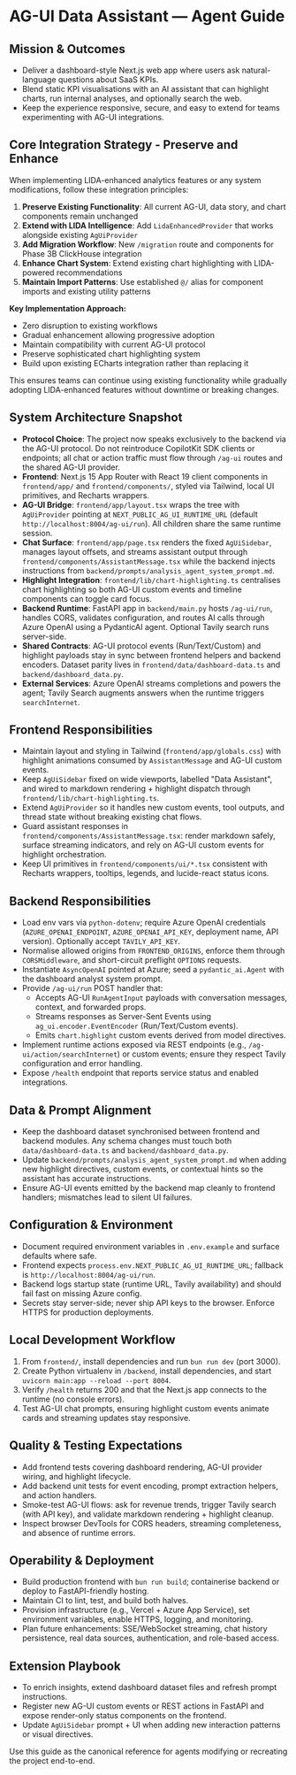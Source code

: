 # AG-UI Data Assistant — Agent Guide

## Mission & Outcomes
- Deliver a dashboard-style Next.js web app where users ask natural-language questions about SaaS KPIs.
- Blend static KPI visualisations with an AI assistant that can highlight charts, run internal analyses, and optionally search the web.
- Keep the experience responsive, secure, and easy to extend for teams experimenting with AG-UI integrations.

## Core Integration Strategy - Preserve and Enhance

When implementing LIDA-enhanced analytics features or any system modifications, follow these integration principles:

1. **Preserve Existing Functionality**: All current AG-UI, data story, and chart components remain unchanged
2. **Extend with LIDA Intelligence**: Add `LidaEnhancedProvider` that works alongside existing `AgUiProvider`
3. **Add Migration Workflow**: New `/migration` route and components for Phase 3B ClickHouse integration
4. **Enhance Chart System**: Extend existing chart highlighting with LIDA-powered recommendations
5. **Maintain Import Patterns**: Use established `@/` alias for component imports and existing utility patterns

**Key Implementation Approach:**
- Zero disruption to existing workflows
- Gradual enhancement allowing progressive adoption
- Maintain compatibility with current AG-UI protocol
- Preserve sophisticated chart highlighting system
- Build upon existing ECharts integration rather than replacing it

This ensures teams can continue using existing functionality while gradually adopting LIDA-enhanced features without downtime or breaking changes.

## System Architecture Snapshot
- **Protocol Choice**: The project now speaks exclusively to the backend via the AG-UI protocol. Do not reintroduce CopilotKit SDK clients or endpoints; all chat or action traffic must flow through `/ag-ui` routes and the shared AG-UI provider.
- **Frontend**: Next.js 15 App Router with React 19 client components in `frontend/app/` and `frontend/components/`, styled via Tailwind, local UI primitives, and Recharts wrappers.
- **AG-UI Bridge**: `frontend/app/layout.tsx` wraps the tree with `AgUiProvider` pointing at `NEXT_PUBLIC_AG_UI_RUNTIME_URL` (default `http://localhost:8004/ag-ui/run`). All children share the same runtime session.
- **Chat Surface**: `frontend/app/page.tsx` renders the fixed `AgUiSidebar`, manages layout offsets, and streams assistant output through `frontend/components/AssistantMessage.tsx` while the backend injects instructions from `backend/prompts/analysis_agent_system_prompt.md`.
- **Highlight Integration**: `frontend/lib/chart-highlighting.ts` centralises chart highlighting so both AG-UI custom events and timeline components can toggle card focus.
- **Backend Runtime**: FastAPI app in `backend/main.py` hosts `/ag-ui/run`, handles CORS, validates configuration, and routes AI calls through Azure OpenAI using a PydanticAI agent. Optional Tavily search runs server-side.
- **Shared Contracts**: AG-UI protocol events (Run/Text/Custom) and highlight payloads stay in sync between frontend helpers and backend encoders. Dataset parity lives in `frontend/data/dashboard-data.ts` and `backend/dashboard_data.py`.
- **External Services**: Azure OpenAI streams completions and powers the agent; Tavily Search augments answers when the runtime triggers `searchInternet`.

## Frontend Responsibilities
- Maintain layout and styling in Tailwind (`frontend/app/globals.css`) with highlight animations consumed by `AssistantMessage` and AG-UI custom events.
- Keep `AgUiSidebar` fixed on wide viewports, labelled "Data Assistant", and wired to markdown rendering + highlight dispatch through `frontend/lib/chart-highlighting.ts`.
- Extend `AgUiProvider` so it handles new custom events, tool outputs, and thread state without breaking existing chat flows.
- Guard assistant responses in `frontend/components/AssistantMessage.tsx`: render markdown safely, surface streaming indicators, and rely on AG-UI custom events for highlight orchestration.
- Keep UI primitives in `frontend/components/ui/*.tsx` consistent with Recharts wrappers, tooltips, legends, and lucide-react status icons.

## Backend Responsibilities
- Load env vars via `python-dotenv`; require Azure OpenAI credentials (`AZURE_OPENAI_ENDPOINT`, `AZURE_OPENAI_API_KEY`, deployment name, API version). Optionally accept `TAVILY_API_KEY`.
- Normalise allowed origins from `FRONTEND_ORIGINS`, enforce them through `CORSMiddleware`, and short-circuit preflight `OPTIONS` requests.
- Instantiate `AsyncOpenAI` pointed at Azure; seed a `pydantic_ai.Agent` with the dashboard analyst system prompt.
- Provide `/ag-ui/run` POST handler that:
  - Accepts AG-UI `RunAgentInput` payloads with conversation messages, context, and forwarded props.
  - Streams responses as Server-Sent Events using `ag_ui.encoder.EventEncoder` (Run/Text/Custom events).
  - Emits `chart.highlight` custom events derived from model directives.
- Implement runtime actions exposed via REST endpoints (e.g., `/ag-ui/action/searchInternet`) or custom events; ensure they respect Tavily configuration and error handling.
- Expose `/health` endpoint that reports service status and enabled integrations.

## Data & Prompt Alignment
- Keep the dashboard dataset synchronised between frontend and backend modules. Any schema changes must touch both `data/dashboard-data.ts` and `backend/dashboard_data.py`.
- Update `backend/prompts/analysis_agent_system_prompt.md` when adding new highlight directives, custom events, or contextual hints so the assistant has accurate instructions.
- Ensure AG-UI events emitted by the backend map cleanly to frontend handlers; mismatches lead to silent UI failures.

## Configuration & Environment
- Document required environment variables in `.env.example` and surface defaults where safe.
- Frontend expects `process.env.NEXT_PUBLIC_AG_UI_RUNTIME_URL`; fallback is `http://localhost:8004/ag-ui/run`.
- Backend logs startup state (runtime URL, Tavily availability) and should fail fast on missing Azure config.
- Secrets stay server-side; never ship API keys to the browser. Enforce HTTPS for production deployments.

## Local Development Workflow
1. From `frontend/`, install dependencies and run `bun run dev` (port 3000).
2. Create Python virtualenv in `/backend`, install dependencies, and start `uvicorn main:app --reload --port 8004`.
3. Verify `/health` returns 200 and that the Next.js app connects to the runtime (no console errors).
4. Test AG-UI chat prompts, ensuring highlight custom events animate cards and streaming updates stay responsive.

## Quality & Testing Expectations
- Add frontend tests covering dashboard rendering, AG-UI provider wiring, and highlight lifecycle.
- Add backend unit tests for event encoding, prompt extraction helpers, and action handlers.
- Smoke-test AG-UI flows: ask for revenue trends, trigger Tavily search (with API key), and validate markdown rendering + highlight cleanup.
- Inspect browser DevTools for CORS headers, streaming completeness, and absence of runtime errors.

## Operability & Deployment
- Build production frontend with `bun run build`; containerise backend or deploy to FastAPI-friendly hosting.
- Maintain CI to lint, test, and build both halves.
- Provision infrastructure (e.g., Vercel + Azure App Service), set environment variables, enable HTTPS, logging, and monitoring.
- Plan future enhancements: SSE/WebSocket streaming, chat history persistence, real data sources, authentication, and role-based access.

## Extension Playbook
- To enrich insights, extend dashboard dataset files and refresh prompt instructions.
- Register new AG-UI custom events or REST actions in FastAPI and expose render-only status components on the frontend.
- Update `AgUiSidebar` prompt + UI when adding new interaction patterns or visual directives.

Use this guide as the canonical reference for agents modifying or recreating the project end-to-end.
